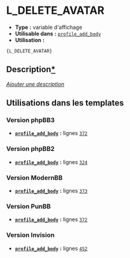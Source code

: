 # L_DELETE_AVATAR
* __Type__ __:__ variable d'affichage
* __Utilisable dans__ __:__ [`profile_add_body`](../tpl/profile_add_body.md#readme)
* __Utilisation__ __:__

```smarty
{L_DELETE_AVATAR}
```

## Description[*](https://fa-tvars.appspot.com/var/L_DELETE_AVATAR)
[*Ajouter une description*](https://fa-tvars.appspot.com/var/L_DELETE_AVATAR)

## Utilisations dans les templates

### Version phpBB3
* __[`profile_add_body`](../tpl/profile_add_body.md#readme)__ __:__ lignes [`372`](../src/prosilver/profile_add_body.tpl#L372)

### Version phpBB2
* __[`profile_add_body`](../tpl/profile_add_body.md#readme)__ __:__ lignes [`324`](../src/subsilver/profile_add_body.tpl#L324)

### Version ModernBB
* __[`profile_add_body`](../tpl/profile_add_body.md#readme)__ __:__ lignes [`373`](../src/modernbb/profile_add_body.tpl#L373)

### Version PunBB
* __[`profile_add_body`](../tpl/profile_add_body.md#readme)__ __:__ lignes [`372`](../src/punbb/profile_add_body.tpl#L372)

### Version Invision
* __[`profile_add_body`](../tpl/profile_add_body.md#readme)__ __:__ lignes [`452`](../src/invision/profile_add_body.tpl#L452)

